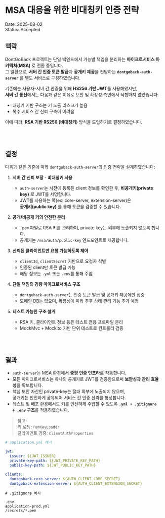 # MSA 대응을 위한 비대칭키 인증 전략

Date: 2025-08-02  
Status: Accepted

## 맥락

DontGoBack 프로젝트는 단일 백엔드에서 기능별 책임을 분리하는 **마이크로서비스 아키텍처(MSA)** 로 전환 중입니다.  
그 일환으로, **서버 간 인증 토큰 발급**과 **공개키 제공**을 전담하는 **`dontgoback-auth-server`** 를 별도 서비스로 구성하였습니다.

기존에는 사용자-서버 간 인증을 위해 **HS256 기반 JWT**를 사용해왔지만,  
**서버 간 통신**에서는 다음과 같은 이유로 보안 및 확장성 측면에서 적합하지 않았습니다:

- 대칭키 기반 구조는 키 노출 리스크가 높음
- 복수 서비스 간 신뢰 구축이 어려움

이에 따라, **RSA 기반 RS256 (비대칭키)** 방식을 도입하기로 결정하였습니다.

<br/>
<br/>

## 결정

다음과 같은 기준에 따라 `dontgoback-auth-server`의 인증 전략을 설계하였습니다:

1. **서버 간 신뢰 보장 - 비대칭키 사용**

   - `auth-server`는 사전에 등록된 client 정보를 확인한 후,
     **비공개키(private key)** 로 JWT를 서명합니다.
   - JWT를 사용하는 쪽(ex: core-server, extension-server)은  
     **공개키(public key)** 를 통해 토큰을 검증할 수 있습니다.

2. **공개/비공개 키의 안전한 분리**

   - `.pem` 파일로 RSA 키를 관리하며, private key는 외부에 노출되지 않도록 합니다.
   - 공개키는 `/msa/auth/public-key` 엔드포인트로 제공합니다.

3. **신뢰된 클라이언트만 요청 가능하도록 제어**

   - `clientId`, `clientSecret` 기반으로 요청자 식별
   - 인증된 client만 토큰 발급 가능
   - 해당 정보는 `.yml` 또는 `.env`를 통해 주입

4. **단일 책임의 경량 마이크로서비스 구조**

   - `dontgoback-auth-server`는 인증 토큰 발급 및 공개키 제공에만 집중
   - 도메인 DB는 없으며, 확장성에 따라 추후 상태 관리 기능 추가 예정

5. **테스트 가능한 구조 설계**

   - RSA 키, 클라이언트 정보 등은 테스트 전용 프로파일 분리
   - MockMvc + Mockito 기반 단위 테스트로 컨트롤러 검증

<br/>
<br/>

## 결과

- `auth-server`는 MSA 환경에서 **중앙 인증 인프라**로 작동합니다.
- 모든 마이크로서비스는 하나의 공개키로 JWT를 검증함으로써 **보안성과 관리 효율성**을 확보합니다.
- 핵심 보안 자산인 private-key는 절대 외부에 노출되지 않으며,  
  공개키는 안전하게 공유되어 서비스 간 인증 신뢰를 형성합니다.
- 테스트 및 배포 환경에서도 키를 안전하게 주입할 수 있도록 **`.yml + .gitignore + .env` 구조**를 적용하였습니다.

> 참고:  
> 키 로딩: `PemKeyLoader`  
> 클라이언트 검증: `ClientAuthProperties`

```yml
# application.yml 예시

jwt:
  issuer: ${JWT_ISSUER}
  private-key-path: ${JWT_PRIVATE_KEY_PATH}
  public-key-path: ${JWT_PUBLIC_KEY_PATH}

clients:
  dontgoback-core-server: ${AUTH_CLIENT_CORE_SECRET}
  dontgoback-extension-server: ${AUTH_CLIENT_EXTENSION_SECRET}
```

```shell
# .gitignore 예시

.env
application-prod.yml
/secrets/*.pem
```

